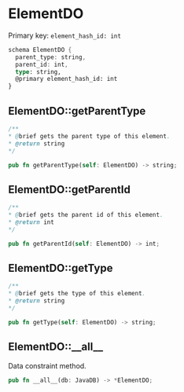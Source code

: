 # ElementDO

Primary key: `element_hash_id: int`

```rust
schema ElementDO {
  parent_type: string,
  parent_id: int,
  type: string,
  @primary element_hash_id: int
}
```
## ElementDO::getParentType

```java
/**
* @brief gets the parent type of this element.
* @return string
*/
```
```rust
pub fn getParentType(self: ElementDO) -> string;
```
## ElementDO::getParentId

```java
/**
* @brief gets the parent id of this element.
* @return int
*/
```
```rust
pub fn getParentId(self: ElementDO) -> int;
```
## ElementDO::getType

```java
/**
* @brief gets the type of this element.
* @return string
*/
```
```rust
pub fn getType(self: ElementDO) -> string;
```
## ElementDO::\_\_all\_\_

Data constraint method.

```rust
pub fn __all__(db: JavaDB) -> *ElementDO;
```
